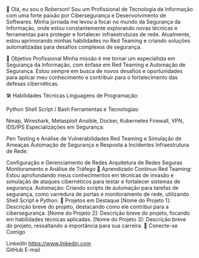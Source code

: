 👋 Olá, eu sou o Roberson!
Sou um Profissional de Tecnologia da Informação com uma forte paixão por Cibersegurança e Desenvolvimento de Softwares. Minha jornada me levou a focar no mundo da Segurança da Informação, onde estou constantemente explorando novas técnicas e ferramentas para proteger e fortalecer infraestruturas de rede. Atualmente, estou aprimorando minhas habilidades no Red Teaming e criando soluções automatizadas para desafios complexos de segurança.

🚀 Objetivo Profissional
Minha missão é me tornar um especialista em Segurança da Informação, com ênfase em Red Teaming e Automação de Segurança. Estou sempre em busca de novos desafios e oportunidades para aplicar meu conhecimento e contribuir para o fortalecimento das defesas cibernéticas.

🛠️ Habilidades Técnicas
Linguagens de Programação:

Python
Shell Script / Bash
Ferramentas e Tecnologias:

Nmap, Wireshark, Metasploit
Ansible, Docker, Kubernetes
Firewall, VPN, IDS/IPS
Especializações em Segurança:

Pen Testing e Análise de Vulnerabilidades
Red Teaming e Simulação de Ameaças
Automação de Segurança e Resposta a Incidentes
Infraestrutura de Rede:

Configuração e Gerenciamento de Redes
Arquitetura de Redes Seguras
Monitoramento e Análise de Tráfego
🌱 Aprendizado Contínuo
Red Teaming: Estou aprofundando meus conhecimentos em técnicas de invasão e simulação de ataques cibernéticos para testar e fortalecer sistemas de segurança.
Automação: Criando scripts de automação para tarefas de segurança, como varredura de portas e monitoramento de rede, utilizando Shell Script e Python.
🌟 Projetos em Destaque
[Nome do Projeto 1]: Descrição breve do projeto, destacando como ele contribui para a cibersegurança.
[Nome do Projeto 2]: Descrição breve do projeto, focando em habilidades técnicas aplicadas.
[Nome do Projeto 3]: Descrição breve do projeto, ressaltando a importância para sua carreira.
🔗 Conecte-se Comigo

LinkedIn https://www.linkedin.com  
GitHub
E-mail
